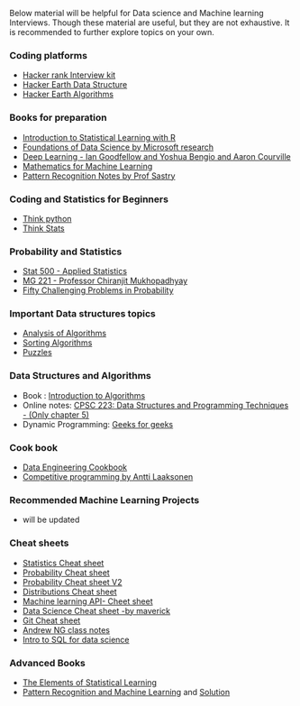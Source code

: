 Below material will be helpful for Data science and Machine learning Interviews. Though these material are useful, but they are not exhaustive. It is recommended to further explore topics on your own.

### Coding platforms

* [Hacker rank Interview kit](https://www.hackerrank.com/interview/interview-preparation-kit)
* [Hacker Earth Data Structure](https://www.hackerearth.com/practice/data-structures/arrays/1-d/tutorial/)
* [Hacker Earth Algorithms](https://www.hackerearth.com/practice/data-structures/arrays/1-d/tutorial/)

### Books for preparation

* [Introduction to Statistical Learning with R](http://www-bcf.usc.edu/~gareth/ISL/ISLR%20Seventh%20Printing.pdf)
* [Foundations of Data Science by Microsoft research](https://www.cs.cornell.edu/jeh/book.pdf)
* [Deep Learning - Ian Goodfellow and Yoshua Bengio and Aaron Courville](https://www.deeplearningbook.org/)
* [Mathematics for Machine Learning](https://drive.google.com/open?id=1-LDve0r5rr6chhd8f-WtKnQxkpIZynJN)
* [Pattern Recognition Notes by Prof Sastry](https://drive.google.com/open?id=1pIKWPZY2EYMM0Y1OXwL3XXYqcpmpbu0w)

### Coding and Statistics for Beginners

* [Think python](https://www.greenteapress.com/thinkpython/thinkpython.pdf)
* [Think Stats](http://greenteapress.com/thinkstats/thinkstats.pdf)

### Probability and Statistics
* [Stat 500 - Applied Statistics](https://newonlinecourses.science.psu.edu/stat500/)
* [MG 221 - Professor Chiranjit Mukhopadhyay](http://mgmt.iisc.ac.in/CM/MG221/)
* [Fifty Challenging Problems in Probability](https://www.amazon.in/Challenging-Problems-Probability-Solutions-Mathematics-ebook/dp/B00A3M0VV8)

### Important Data structures topics

* [Analysis of Algorithms](http://www.geeksforgeeks.org/tag/algorithms-analysis-of-algorithms/)
* [Sorting Algorithms](http://www.geeksforgeeks.org/tag/algorithms-sorting/ )
* [Puzzles](https://www.geeksforgeeks.org/puzzles/#Puzzles)

### Data Structures and Algorithms

* Book : [Introduction to Algorithms](https://www.amazon.in/Introduction-Algorithms-Eastern-Economy-Thomas/dp/8120340078)
* Online notes: [CPSC 223: Data Structures and Programming Techniques - (Only chapter 5)](https://drive.google.com/open?id=1iTyMJiSToZ24EhnNRIUrDzB0l4SGU2qa)
* Dynamic Programming: [Geeks for geeks](https://www.geeksforgeeks.org/dynamic-programming/)

### Cook book
* [Data Engineering Cookbook](https://drive.google.com/open?id=1-PVlVCLJE1b0EQW9Hw6fRxHZZDb3-e9U)
* [Competitive programming by Antti Laaksonen](https://cses.fi/book/book.pdf)

### Recommended Machine Learning Projects

* will be updated

### Cheat sheets

* [Statistics Cheat sheet](http://web.mit.edu/~csvoss/Public/usabo/stats_handout.pdf)
* [Probability Cheat sheet](http://web.cs.elte.hu/~mesti/valszam/kepletek)
* [Probability Cheat sheet V2](https://static1.squarespace.com/static/54bf3241e4b0f0d81bf7ff36/t/55e9494fe4b011aed10e48e5/14413520156%2058/probability_cheatsheet.pdf)
* [Distributions Cheat sheet](https://www.andrew.cmu.edu/user/lakoglu/courses/95801/docs/probability_cheatsheet.pdf)
* [Machine learning API- Cheet sheet](https://drive.google.com/open?id=1YIdQ2vaKpSgGHq08FDI8TQ0TEuAUUY_z)
* [Data Science Cheat sheet -by maverick](https://drive.google.com/open?id=1-FNvFWbrFE-5WNqJO4JAgjpg0oPKP7By)
* [Git Cheat sheet](https://drive.google.com/open?id=1-PMbRVAIyS-rD-zcHo9tNupicQKykvJ8)
* [Andrew NG class notes](https://drive.google.com/open?id=1-GcyukeRoAYo7wHwulWHYRPQBEeiNret)
* [Intro to SQL for data science](https://drive.google.com/open?id=1-Q7yAffV4GKpU131nQadxUJrnD3hkKO8)

### Advanced Books

* [The Elements of Statistical Learning](https://web.stanford.edu/~hastie/Papers/ESLII.pdf)
* [Pattern Recognition and Machine Learning](http://users.isr.ist.utl.pt/~wurmd/Livros/school/Bishop%20-%20Pattern%20Recognition%20And%20Machine%20Learning%20-%20Springer%20%202006.pdf) and [Solution](https://www.microsoft.com/en-us/research/wp-content/uploads/2016/05/prml-web-sol-2009-09-08.pdf)



